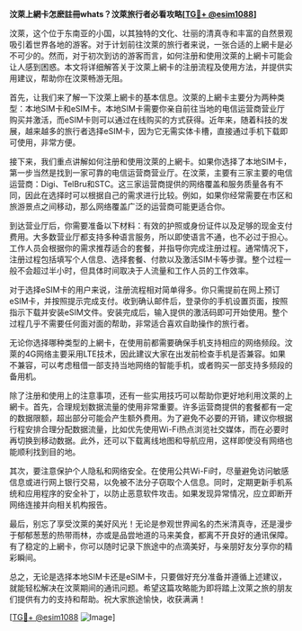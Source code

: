 **汶萊上網卡怎麽註冊whats？汶萊旅行者必看攻略[[TG💪+ @esim1088](https://t.me/s/esim1088)]**

汶萊，这个位于东南亚的小国，以其独特的文化、壮丽的清真寺和丰富的自然景观吸引着世界各地的游客。对于计划前往汶萊的旅行者来说，一张合适的上網卡是必不可少的。然而，对于初次到访的游客而言，如何注册和使用汶萊的上網卡可能会让人感到困惑。本文将详细解答关于汶萊上網卡的注册流程及使用方法，并提供实用建议，帮助你在汶萊畅游无阻。

首先，让我们来了解一下汶萊上網卡的基本信息。汶萊的上網卡主要分为两种类型：本地SIM卡和eSIM卡。本地SIM卡需要你亲自前往当地的电信运营商营业厅购买并激活，而eSIM卡则可以通过在线购买的方式获得。近年来，随着科技的发展，越来越多的旅行者选择eSIM卡，因为它无需实体卡槽，直接通过手机下载即可使用，非常方便。

接下来，我们重点讲解如何注册和使用汶萊的上網卡。如果你选择了本地SIM卡，第一步当然是找到一家可靠的电信运营商营业厅。在汶萊，主要有三家主要的电信运营商：Digi、TelBru和STC。这三家运营商提供的网络覆盖和服务质量各有不同，因此在选择时可以根据自己的需求进行比较。例如，如果你经常需要在市区和旅游景点之间移动，那么网络覆盖广泛的运营商可能更适合你。

到达营业厅后，你需要准备以下材料：有效的护照或身份证件以及足够的现金支付费用。大多数营业厅都支持多种语言服务，所以即使语言不通，也不必过于担心。工作人员会根据你的需求推荐适合的套餐，并指导你完成注册过程。通常情况下，注册过程包括填写个人信息、选择套餐、付款以及激活SIM卡等步骤。整个过程一般不会超过半小时，但具体时间取决于人流量和工作人员的工作效率。

对于选择eSIM卡的用户来说，注册流程相对简单得多。你只需提前在网上预订eSIM卡，并按照提示完成支付。收到确认邮件后，登录你的手机设置页面，按照指示下载并安装eSIM文件。安装完成后，输入提供的激活码即可开始使用。整个过程几乎不需要任何面对面的帮助，非常适合喜欢自助操作的旅行者。

无论你选择哪种类型的上網卡，在使用前都需要确保手机支持相应的网络频段。汶萊的4G网络主要采用LTE技术，因此建议大家在出发前检查手机是否兼容。如果不兼容，可以考虑租借一部支持当地网络的智能手机，或者购买一部支持多频段的备用机。

除了注册和使用上的注意事项，还有一些实用技巧可以帮助你更好地利用汶萊的上網卡。首先，合理规划数据流量的使用非常重要。许多运营商提供的套餐都有一定的数据限额，超出部分可能会产生额外费用。为了避免不必要的开销，建议你根据行程安排合理分配数据流量，比如优先使用Wi-Fi热点浏览社交媒体，而在必要时再切换到移动数据。此外，还可以下载离线地图和导航应用，这样即使没有网络也能顺利找到目的地。

其次，要注意保护个人隐私和网络安全。在使用公共Wi-Fi时，尽量避免访问敏感信息或进行网上银行交易，以免被不法分子窃取个人信息。同时，定期更新手机系统和应用程序的安全补丁，以防止恶意软件攻击。如果发现异常情况，应立即断开网络连接并向相关机构报告。

最后，别忘了享受汶萊的美好风光！无论是参观世界闻名的杰米清真寺，还是漫步于郁郁葱葱的热带雨林，亦或是品尝地道的马来美食，都离不开良好的通讯保障。有了稳定的上網卡，你可以随时记录下旅途中的点滴美好，与亲朋好友分享你的精彩瞬间。

总之，无论是选择本地SIM卡还是eSIM卡，只要做好充分准备并遵循上述建议，就能轻松解决在汶萊期间的通讯问题。希望这篇攻略能为即将踏上汶萊之旅的朋友们提供有力的支持和帮助。祝大家旅途愉快，收获满满！

[[TG💪+ @esim1088](https://t.me/s/esim1088) ![Image](https://i.postimg.cc/4NQfJmqS/Snipaste-2025-05-13-00-14-12.png)]